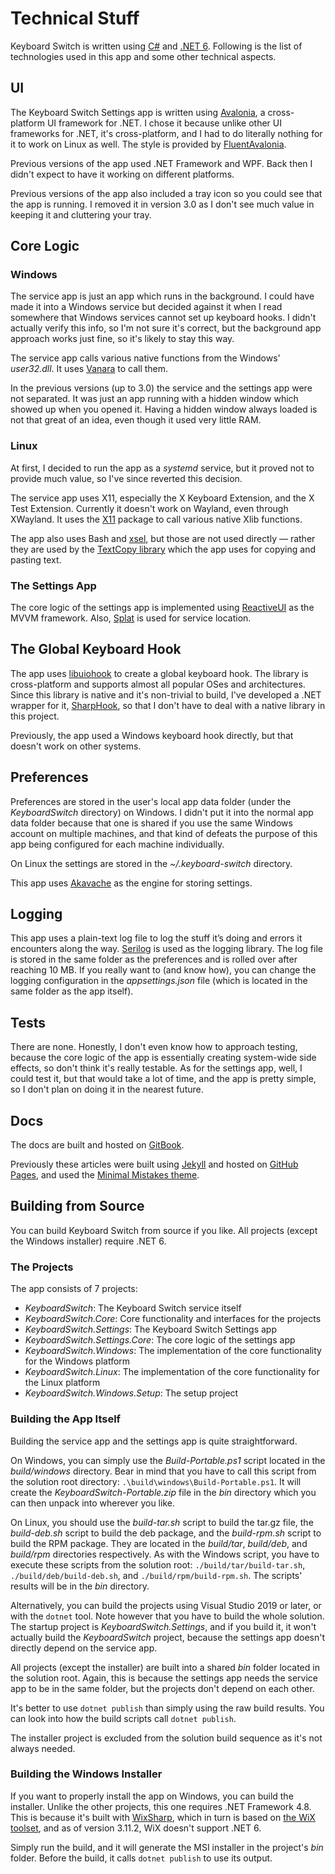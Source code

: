 # Technical Stuff

Keyboard Switch is written using [C#](https://github.com/dotnet/csharplang) and [.NET 6](https://dotnet.microsoft.com/download/dotnet/6.0). Following is the list of technologies used in this app and some other technical aspects.

## UI

The Keyboard Switch Settings app is written using [Avalonia](https://avaloniaui.net), a cross-platform UI framework for .NET. I chose it because unlike other UI frameworks for .NET, it's cross-platform, and I had to do literally nothing for it to work on Linux as well. The style is provided by [FluentAvalonia](https://github.com/amwx/FluentAvalonia).

Previous versions of the app used .NET Framework and WPF. Back then I didn't expect to have it working on different platforms.

Previous versions of the app also included a tray icon so you could see that the app is running. I removed it in version 3.0 as I don't see much value in keeping it and cluttering your tray.

## Core Logic

### Windows

The service app is just an app which runs in the background. I could have made it into a Windows service but decided against it when I read somewhere that Windows services cannot set up keyboard hooks. I didn't actually verify this info, so I'm not sure it's correct, but the background app approach works just fine, so it's likely to stay this way.

The service app calls various native functions from the Windows' _user32.dll_. It uses [Vanara](https://github.com/dahall/Vanara) to call them.

In the previous versions (up to 3.0) the service and the settings app were not separated. It was just an app running with a hidden window which showed up when you opened it. Having a hidden window always loaded is not that great of an idea, even though it used very little RAM.

### Linux

At first, I decided to run the app as a _systemd_ service, but it proved not to provide much value, so I've since reverted this decision.

The service app uses X11, especially the X Keyboard Extension, and the X Test Extension. Currently it doesn't work on Wayland, even through XWayland. It uses the [X11](https://www.nuget.org/packages/X11/) package to call various native Xlib functions.

The app also uses Bash and [xsel](https://github.com/kfish/xsel), but those are not used directly — rather they are used by the [TextCopy library](https://github.com/CopyText/TextCopy) which the app uses for copying and pasting text.

### The Settings App

The core logic of the settings app is implemented using [ReactiveUI](https://www.reactiveui.net) as the MVVM framework. Also, [Splat](https://github.com/reactiveui/splat) is used for service location.

## The Global Keyboard Hook

The app uses [libuiohook](https://github.com/kwhat/libuiohook) to create a global keyboard hook. The library is cross-platform and supports almost all popular OSes and architectures. Since this library is native and it's non-trivial to build, I've developed a .NET wrapper for it, [SharpHook](https://github.com/TolikPylypchuk/SharpHook), so that I don't have to deal with a native library in this project.

Previously, the app used a Windows keyboard hook directly, but that doesn't work on other systems.

## Preferences

Preferences are stored in the user's local app data folder (under the _KeyboardSwitch_ directory) on Windows. I didn't put it into the normal app data folder because that one is shared if you use the same Windows account on multiple machines, and that kind of defeats the purpose of this app being configured for each machine individually.

On Linux the settings are stored in the _\~/.keyboard-switch_ directory.

This app uses [Akavache](https://github.com/reactiveui/Akavache) as the engine for storing settings.

## Logging

This app uses a plain-text log file to log the stuff it’s doing and errors it encounters along the way. [Serilog](https://serilog.net) is used as the logging library. The log file is stored in the same folder as the preferences and is rolled over after reaching 10 MB. If you really want to (and know how), you can change the logging configuration in the _appsettings.json_ file (which is located in the same folder as the app itself).

## Tests

There are none. Honestly, I don't even know how to approach testing, because the core logic of the app is essentially creating system-wide side effects, so don't think it's really testable. As for the settings app, well, I could test it, but that would take a lot of time, and the app is pretty simple, so I don't plan on doing it in the nearest future.

## Docs

The docs are built and hosted on [GitBook](https://www.gitbook.com).

Previously these articles were built using [Jekyll](https://jekyllrb.com) and hosted on [GitHub Pages](https://pages.github.com), and used the [Minimal Mistakes theme](https://mmistakes.github.io/minimal-mistakes).

## Building from Source

You can build Keyboard Switch from source if you like. All projects (except the Windows installer) require .NET 6.

### The Projects

The app consists of 7 projects:

* _KeyboardSwitch_: The Keyboard Switch service itself
* _KeyboardSwitch.Core_: Core functionality and interfaces for the projects
* _KeyboardSwitch.Settings_: The Keyboard Switch Settings app
* _KeyboardSwitch.Settings.Core_: The core logic of the settings app
* _KeyboardSwitch.Windows_: The implementation of the core functionality for the Windows platform
* _KeyboardSwitch.Linux_: The implementation of the core functionality for the Linux platform
* _KeyboardSwitch.Windows.Setup_: The setup project

### Building the App Itself

Building the service app and the settings app is quite straightforward.

On Windows, you can simply use the _Build-Portable.ps1_ script located in the _build/windows_ directory. Bear in mind that you have to call this script from the solution root directory: `.\build\windows\Build-Portable.ps1`. It will create the _KeyboardSwitch-Portable.zip_ file in the _bin_ directory which you can then unpack into wherever you like.

On Linux, you should use the _build-tar.sh_ script to build the tar.gz file, the _build-deb.sh_ script to build the deb package, and the _build-rpm.sh_ script to build the RPM package. They are located in the _build/tar_, _build/deb_, and _build/rpm_ directories respectively. As with the Windows script, you have to execute these scripts from the solution root: `./build/tar/build-tar.sh`, `./build/deb/build-deb.sh`, and `./build/rpm/build-rpm.sh`. The scripts' results will be in the _bin_ directory.

Alternatively, you can build the projects using Visual Studio 2019 or later, or with the `dotnet` tool. Note however that you have to build the whole solution. The startup project is _KeyboardSwitch.Settings_, and if you build it, it won't actually build the _KeyboardSwitch_ project, because the settings app doesn't directly depend on the service app.

All projects (except the installer) are built into a shared _bin_ folder located in the solution root. Again, this is because the settings app needs the service app to be in the same folder, but the projects don't depend on each other.

It's better to use `dotnet publish` than simply using the raw build results. You can look into how the build scripts call `dotnet publish`.

The installer project is excluded from the solution build sequence as it's not always needed.

### Building the Windows Installer

If you want to properly install the app on Windows, you can build the installer. Unlike the other projects, this one requires .NET Framework 4.8. This is because it's built with [WixSharp](https://github.com/oleg-shilo/wixsharp), which in turn is based on [the WiX toolset](https://wixtoolset.org), and as of version 3.11.2, WiX doesn't support .NET 6.

Simply run the build, and it will generate the MSI installer in the project's _bin_ folder. Before the build, it calls `dotnet publish` to use its output.
